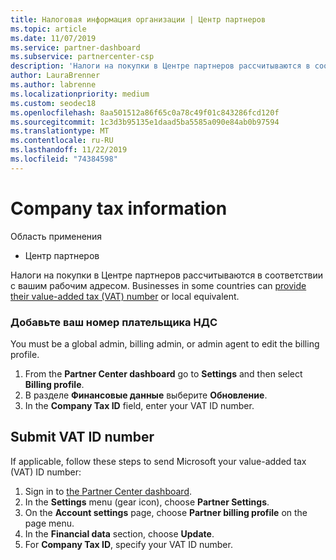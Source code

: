 ```yaml
---
title: Налоговая информация организации | Центр партнеров
ms.topic: article
ms.date: 11/07/2019
ms.service: partner-dashboard
ms.subservice: partnercenter-csp
description: 'Налоги на покупки в Центре партнеров рассчитываются в соответствии с вашим рабочим адресом. Компании в некоторых странах могут указывать свой номер плательщика НДС или местный эквивалент:'
author: LauraBrenner
ms.author: labrenne
ms.localizationpriority: medium
ms.custom: seodec18
ms.openlocfilehash: 8aa501512a86f65c0a78c49f01c843286fcd120f
ms.sourcegitcommit: 1c3d3b95135e1daad5ba5585a090e84ab0b97594
ms.translationtype: MT
ms.contentlocale: ru-RU
ms.lasthandoff: 11/22/2019
ms.locfileid: "74384598"
---
```

# <a name="company-tax-information"></a>Company tax information

Область применения

- Центр партнеров

Налоги на покупки в Центре партнеров рассчитываются в соответствии с вашим рабочим адресом. Businesses in some countries can [provide their value-added tax (VAT) number](#submit-vat-id-number) or local equivalent.

### <a name="add-your-vat-id"></a>Добавьте ваш номер плательщика НДС

You must be a global admin, billing admin, or admin agent to  edit the billing profile.

1.  From the **Partner Center dashboard** go to  **Settings** and then select **Billing profile**.
2.  В разделе **Финансовые данные** выберите **Обновление**.
3.  In the **Company Tax ID** field, enter your VAT ID number.

## <a name="submit-vat-id-number"></a>Submit VAT ID number

If applicable, follow these steps to send Microsoft your value-added tax (VAT) ID number:

1. Sign in to [the Partner Center dashboard](https://partner.microsoft.com/dashboard/).
2. In the **Settings** menu (gear icon), choose **Partner Settings**.
3. On the **Account settings** page, choose **Partner billing profile** on the page menu.
4. In the **Financial data** section, choose **Update**.
5. For **Company Tax ID**, specify your VAT ID number.
